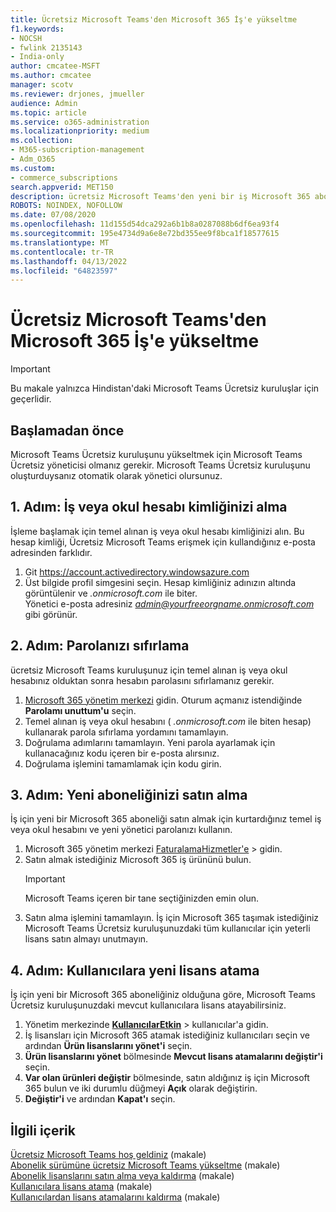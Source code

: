 ```yaml
---
title: Ücretsiz Microsoft Teams'den Microsoft 365 İş'e yükseltme
f1.keywords:
- NOCSH
- fwlink 2135143
- India-only
author: cmcatee-MSFT
ms.author: cmcatee
manager: scotv
ms.reviewer: drjones, jmueller
audience: Admin
ms.topic: article
ms.service: o365-administration
ms.localizationpriority: medium
ms.collection:
- M365-subscription-management
- Adm_O365
ms.custom:
- commerce_subscriptions
search.appverid: MET150
description: ücretsiz Microsoft Teams'den yeni bir iş Microsoft 365 aboneliğine yükseltmeyi öğrenin.
ROBOTS: NOINDEX, NOFOLLOW
ms.date: 07/08/2020
ms.openlocfilehash: 11d155d54dca292a6b1b8a0287088b6df6ea93f4
ms.sourcegitcommit: 195e4734d9a6e8e72bd355ee9f8bca1f18577615
ms.translationtype: MT
ms.contentlocale: tr-TR
ms.lasthandoff: 04/13/2022
ms.locfileid: "64823597"
---
```

# <a name="upgrade-from-microsoft-teams-free-to-microsoft-365-for-business"></a>Ücretsiz Microsoft Teams'den Microsoft 365 İş'e yükseltme

> [!IMPORTANT]
> Bu makale yalnızca Hindistan'daki Microsoft Teams Ücretsiz kuruluşlar için geçerlidir.

## <a name="before-you-begin"></a>Başlamadan önce

Microsoft Teams Ücretsiz kuruluşunu yükseltmek için Microsoft Teams Ücretsiz yöneticisi olmanız gerekir. Microsoft Teams Ücretsiz kuruluşunu oluşturduysanız otomatik olarak yönetici olursunuz.

## <a name="step-1-get-your-work-or-school-account-id"></a>1. Adım: İş veya okul hesabı kimliğinizi alma

İşleme başlamak için temel alınan iş veya okul hesabı kimliğinizi alın. Bu hesap kimliği, Ücretsiz Microsoft Teams erişmek için kullandığınız e-posta adresinden farklıdır.

1. Git <a href="https://go.microsoft.com/fwlink/p/?linkid=2134797" target="_blank"><https://account.activedirectory.windowsazure.com></a>
2. Üst bilgide profil simgesini seçin. Hesap kimliğiniz adınızın altında görüntülenir ve *.onmicrosoft.com* ile biter.\
    Yönetici e-posta adresiniz *admin@yourfreeorgname.onmicrosoft.com* gibi görünür.

## <a name="step-2-reset-your-password"></a>2. Adım: Parolanızı sıfırlama

ücretsiz Microsoft Teams kuruluşunuz için temel alınan iş veya okul hesabınız olduktan sonra hesabın parolasını sıfırlamanız gerekir.

1. <a href="https://go.microsoft.com/fwlink/p/?linkid=2024339" target="_blank">Microsoft 365 yönetim merkezi</a> gidin. Oturum açmanız istendiğinde **Parolamı unuttum'u** seçin.
2. Temel alınan iş veya okul hesabını ( *.onmicrosoft.com* ile biten hesap) kullanarak parola sıfırlama yordamını tamamlayın.
3. Doğrulama adımlarını tamamlayın. Yeni parola ayarlamak için kullanacağınız kodu içeren bir e-posta alırsınız.
4. Doğrulama işlemini tamamlamak için kodu girin.

## <a name="step-3-buy-your-new-subscription"></a>3. Adım: Yeni aboneliğinizi satın alma

İş için yeni bir Microsoft 365 aboneliği satın almak için kurtardığınız temel iş veya okul hesabını ve yeni yönetici parolanızı kullanın.

1. Microsoft 365 yönetim merkezi <a href="https://go.microsoft.com/fwlink/p/?linkid=868433" target="_blank">FaturalamaHizmetler'e</a> >  gidin.
2. Satın almak istediğiniz Microsoft 365 iş ürününü bulun.
    > [!IMPORTANT]
    > Microsoft Teams içeren bir tane seçtiğinizden emin olun.
3. Satın alma işlemini tamamlayın. İş için Microsoft 365 taşımak istediğiniz Microsoft Teams Ücretsiz kuruluşunuzdaki tüm kullanıcılar için yeterli lisans satın almayı unutmayın.

## <a name="step-4-assign-new-licenses-to-users"></a>4. Adım: Kullanıcılara yeni lisans atama

İş için yeni bir Microsoft 365 aboneliğiniz olduğuna göre, Microsoft Teams Ücretsiz kuruluşunuzdaki mevcut kullanıcılara lisans atayabilirsiniz.

1. Yönetim merkezinde <a href="https://go.microsoft.com/fwlink/p/?linkid=834822" target="_blank">**KullanıcılarEtkin**</a> >  kullanıcılar'a gidin.
2. İş lisansları için Microsoft 365 atamak istediğiniz kullanıcıları seçin ve ardından **Ürün lisanslarını yönet'i** seçin.
3. **Ürün lisanslarını yönet** bölmesinde **Mevcut lisans atamalarını değiştir'i** seçin.
4. **Var olan ürünleri değiştir** bölmesinde, satın aldığınız iş için Microsoft 365 bulun ve iki durumlu düğmeyi **Açık** olarak değiştirin.
5. **Değiştir'i** ve ardından **Kapat'ı** seçin.

## <a name="related-content"></a>İlgili içerik

[Ücretsiz Microsoft Teams hoş geldiniz](https://support.microsoft.com/office/6d79a648-6913-4696-9237-ed13de64ae3c) (makale)\
[Abonelik sürümüne ücretsiz Microsoft Teams yükseltme](/microsoftteams/upgrade-freemium) (makale)\
[Abonelik lisanslarını satın alma veya kaldırma](../licenses/buy-licenses.md) (makale)\
[Kullanıcılara lisans atama](../../admin/manage/assign-licenses-to-users.md) (makale)\
[Kullanıcılardan lisans atamalarını kaldırma](../../admin/manage/remove-licenses-from-users.md) (makale)
